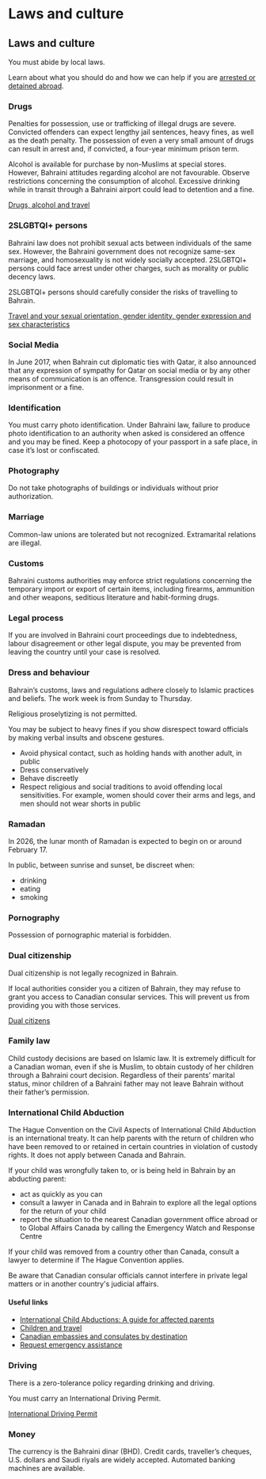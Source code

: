 # Laws and culture

## Laws and culture

You must abide by local laws.

Learn about what you should do and how we can help if you are [arrested or detained abroad](http://travel.gc.ca/assistance/emergency-info/arrest-detention).

### Drugs

Penalties for possession, use or trafficking of illegal drugs are severe. Convicted offenders can expect lengthy jail sentences, heavy fines, as well as the death penalty. The possession of even a very small amount of drugs can result in arrest and, if convicted, a four-year minimum prison term.

Alcohol is available for purchase by non-Muslims at special stores. However, Bahraini attitudes regarding alcohol are not favourable. Observe restrictions concerning the consumption of alcohol. Excessive drinking while in transit through a Bahraini airport could lead to detention and a fine.

[Drugs, alcohol and travel](https://travel.gc.ca/travelling/health-safety/drugs)

### 2SLGBTQI+ persons

Bahraini law does not prohibit sexual acts between individuals of the same sex. However, the Bahraini government does not recognize same-sex marriage, and homosexuality is not widely socially accepted. 2SLGBTQI+ persons could face arrest under other charges, such as morality or public decency laws.

2SLGBTQI+ persons should carefully consider the risks of travelling to Bahrain.

[Travel and your sexual orientation, gender identity, gender expression and sex characteristics](https://travel.gc.ca/travelling/health-safety/lgbt-travel)

### Social Media

In June 2017, when Bahrain cut diplomatic ties with Qatar, it also announced that any expression of sympathy for Qatar on social media or by any other means of communication is an offence. Transgression could result in imprisonment or a fine.

### Identification

You must carry photo identification. Under Bahraini law, failure to produce photo identification to an authority when asked is considered an offence and you may be fined. Keep a photocopy of your passport in a safe place, in case it’s lost or confiscated.

### Photography

Do not take photographs of buildings or individuals without prior authorization.

### Marriage

Common-law unions are tolerated but not recognized. Extramarital relations are illegal.

### Customs

Bahraini customs authorities may enforce strict regulations concerning the temporary import or export of certain items, including firearms, ammunition and other weapons, seditious literature and habit-forming drugs.

### Legal process

If you are involved in Bahraini court proceedings due to indebtedness, labour disagreement or other legal dispute, you may be prevented from leaving the country until your case is resolved.

### Dress and behaviour

Bahrain’s customs, laws and regulations adhere closely to Islamic practices and beliefs. The work week is from Sunday to Thursday.

Religious proselytizing is not permitted.

You may be subject to heavy fines if you show disrespect toward officials by making verbal insults and obscene gestures.

* Avoid physical contact, such as holding hands with another adult, in public
* Dress conservatively
* Behave discreetly
* Respect religious and social traditions to avoid offending local sensitivities. For example, women should cover their arms and legs, and men should not wear shorts in public

### Ramadan

In 2026, the lunar month of Ramadan is expected to begin on or around February 17.

In public, between sunrise and sunset, be discreet when:

* drinking
* eating
* smoking

### Pornography

Possession of pornographic material is forbidden.

### Dual citizenship

Dual citizenship is not legally recognized in Bahrain.

If local authorities consider you a citizen of Bahrain, they may refuse to grant you access to Canadian consular services. This will prevent us from providing you with those services.

[Dual citizens](https://travel.gc.ca/travelling/documents/dual-citizenship)

### Family law

Child custody decisions are based on Islamic law. It is extremely difficult for a Canadian woman, even if she is Muslim, to obtain custody of her children through a Bahraini court decision. Regardless of their parents’ marital status, minor children of a Bahraini father may not leave Bahrain without their father’s permission.

### International Child Abduction

The Hague Convention on the Civil Aspects of International Child Abduction is an international treaty. It can help parents with the return of children who have been removed to or retained in certain countries in violation of custody rights. It does not apply between Canada and Bahrain.

If your child was wrongfully taken to, or is being held in Bahrain by an abducting parent:

* act as quickly as you can
* consult a lawyer in Canada and in Bahrain to explore all the legal options for the return of your child
* report the situation to the nearest Canadian government office abroad or to Global Affairs Canada by calling the Emergency Watch and Response Centre

If your child was removed from a country other than Canada, consult a lawyer to determine if The Hague Convention applies.

Be aware that Canadian consular officials cannot interfere in private legal matters or in another country's judicial affairs.

#### Useful links

* [International Child Abductions: A guide for affected parents](https://travel.gc.ca/travelling/publications/international-child-abductions)
* [Children and travel](https://travel.gc.ca/travelling/children)
* [Canadian embassies and consulates by destination](https://travel.gc.ca/assistance/embassies-consulates)
* [Request emergency assistance](https://travel.gc.ca/assistance/emergency-assistance)

### Driving

There is a zero-tolerance policy regarding drinking and driving.

You must carry an International Driving Permit.

[International Driving Permit](https://travel.gc.ca/travelling/documents/international-driving-permit)

### Money

The currency is the Bahraini dinar (BHD). Credit cards, traveller’s cheques, U.S. dollars and Saudi riyals are widely accepted. Automated banking machines are available.